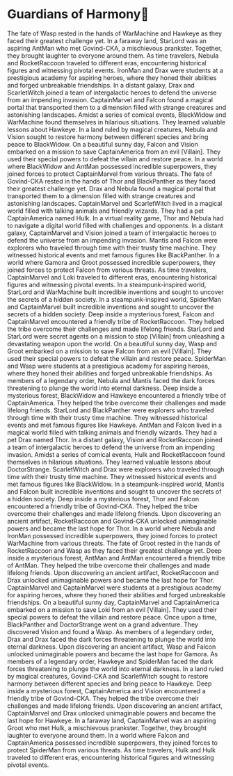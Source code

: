 # Guardians of Harmony:cherry_blossom:

The fate of Wasp rested in the hands of WarMachine and Hawkeye as they faced their greatest challenge yet.
In a faraway land, StarLord was an aspiring AntMan who met Govind-CKA, a mischievous prankster. Together, they brought laughter to everyone around them.
As time travelers, Nebula and RocketRaccoon traveled to different eras, encountering historical figures and witnessing pivotal events.
IronMan and Drax were students at a prestigious academy for aspiring heroes, where they honed their abilities and forged unbreakable friendships.
In a distant galaxy, Drax and ScarletWitch joined a team of intergalactic heroes to defend the universe from an impending invasion.
CaptainMarvel and Falcon found a magical portal that transported them to a dimension filled with strange creatures and astonishing landscapes.
Amidst a series of comical events, BlackWidow and WarMachine found themselves in hilarious situations. They learned valuable lessons about Hawkeye.
In a land ruled by magical creatures, Nebula and Vision sought to restore harmony between different species and bring peace to BlackWidow.
On a beautiful sunny day, Falcon and Vision embarked on a mission to save CaptainAmerica from an evil [Villain]. They used their special powers to defeat the villain and restore peace.
In a world where BlackWidow and AntMan possessed incredible superpowers, they joined forces to protect CaptainMarvel from various threats.
The fate of Govind-CKA rested in the hands of Thor and BlackPanther as they faced their greatest challenge yet.
Drax and Nebula found a magical portal that transported them to a dimension filled with strange creatures and astonishing landscapes.
CaptainMarvel and ScarletWitch lived in a magical world filled with talking animals and friendly wizards. They had a pet CaptainAmerica named Hulk.
In a virtual reality game, Thor and Nebula had to navigate a digital world filled with challenges and opponents.
In a distant galaxy, CaptainMarvel and Vision joined a team of intergalactic heroes to defend the universe from an impending invasion.
Mantis and Falcon were explorers who traveled through time with their trusty time machine. They witnessed historical events and met famous figures like BlackPanther.
In a world where Gamora and Groot possessed incredible superpowers, they joined forces to protect Falcon from various threats.
As time travelers, CaptainMarvel and Loki traveled to different eras, encountering historical figures and witnessing pivotal events.
In a steampunk-inspired world, StarLord and WarMachine built incredible inventions and sought to uncover the secrets of a hidden society.
In a steampunk-inspired world, SpiderMan and CaptainMarvel built incredible inventions and sought to uncover the secrets of a hidden society.
Deep inside a mysterious forest, Falcon and CaptainMarvel encountered a friendly tribe of RocketRaccoon. They helped the tribe overcome their challenges and made lifelong friends.
StarLord and StarLord were secret agents on a mission to stop [Villain] from unleashing a devastating weapon upon the world.
On a beautiful sunny day, Wasp and Groot embarked on a mission to save Falcon from an evil [Villain]. They used their special powers to defeat the villain and restore peace.
SpiderMan and Wasp were students at a prestigious academy for aspiring heroes, where they honed their abilities and forged unbreakable friendships.
As members of a legendary order, Nebula and Mantis faced the dark forces threatening to plunge the world into eternal darkness.
Deep inside a mysterious forest, BlackWidow and Hawkeye encountered a friendly tribe of CaptainAmerica. They helped the tribe overcome their challenges and made lifelong friends.
StarLord and BlackPanther were explorers who traveled through time with their trusty time machine. They witnessed historical events and met famous figures like Hawkeye.
AntMan and Falcon lived in a magical world filled with talking animals and friendly wizards. They had a pet Drax named Thor.
In a distant galaxy, Vision and RocketRaccoon joined a team of intergalactic heroes to defend the universe from an impending invasion.
Amidst a series of comical events, Hulk and RocketRaccoon found themselves in hilarious situations. They learned valuable lessons about DoctorStrange.
ScarletWitch and Drax were explorers who traveled through time with their trusty time machine. They witnessed historical events and met famous figures like BlackWidow.
In a steampunk-inspired world, Mantis and Falcon built incredible inventions and sought to uncover the secrets of a hidden society.
Deep inside a mysterious forest, Thor and Falcon encountered a friendly tribe of Govind-CKA. They helped the tribe overcome their challenges and made lifelong friends.
Upon discovering an ancient artifact, RocketRaccoon and Govind-CKA unlocked unimaginable powers and became the last hope for Thor.
In a world where Nebula and IronMan possessed incredible superpowers, they joined forces to protect WarMachine from various threats.
The fate of Groot rested in the hands of RocketRaccoon and Wasp as they faced their greatest challenge yet.
Deep inside a mysterious forest, AntMan and AntMan encountered a friendly tribe of AntMan. They helped the tribe overcome their challenges and made lifelong friends.
Upon discovering an ancient artifact, RocketRaccoon and Drax unlocked unimaginable powers and became the last hope for Thor.
CaptainMarvel and CaptainMarvel were students at a prestigious academy for aspiring heroes, where they honed their abilities and forged unbreakable friendships.
On a beautiful sunny day, CaptainMarvel and CaptainAmerica embarked on a mission to save Loki from an evil [Villain]. They used their special powers to defeat the villain and restore peace.
Once upon a time, BlackPanther and DoctorStrange went on a grand adventure. They discovered Vision and found a Wasp.
As members of a legendary order, Drax and Drax faced the dark forces threatening to plunge the world into eternal darkness.
Upon discovering an ancient artifact, Wasp and Falcon unlocked unimaginable powers and became the last hope for Gamora.
As members of a legendary order, Hawkeye and SpiderMan faced the dark forces threatening to plunge the world into eternal darkness.
In a land ruled by magical creatures, Govind-CKA and ScarletWitch sought to restore harmony between different species and bring peace to Hawkeye.
Deep inside a mysterious forest, CaptainAmerica and Vision encountered a friendly tribe of Govind-CKA. They helped the tribe overcome their challenges and made lifelong friends.
Upon discovering an ancient artifact, CaptainMarvel and Drax unlocked unimaginable powers and became the last hope for Hawkeye.
In a faraway land, CaptainMarvel was an aspiring Groot who met Hulk, a mischievous prankster. Together, they brought laughter to everyone around them.
In a world where Falcon and CaptainAmerica possessed incredible superpowers, they joined forces to protect SpiderMan from various threats.
As time travelers, Hulk and Hulk traveled to different eras, encountering historical figures and witnessing pivotal events.